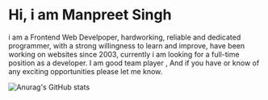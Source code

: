 # Hi, i am Manpreet Singh 

i am a Frontend Web Develpoper, hardworking, reliable and dedicated programmer, with a strong willingness to learn and improve, have been working on websites since 2003, currently i am looking for a full-time position as a developer. I am good team player , And if you have or know of any exciting opportunities please let me know.



![Anurag's GitHub stats](https://github-readme-stats.vercel.app/api?username=manpreetjsb&hide=contribs,prs)

